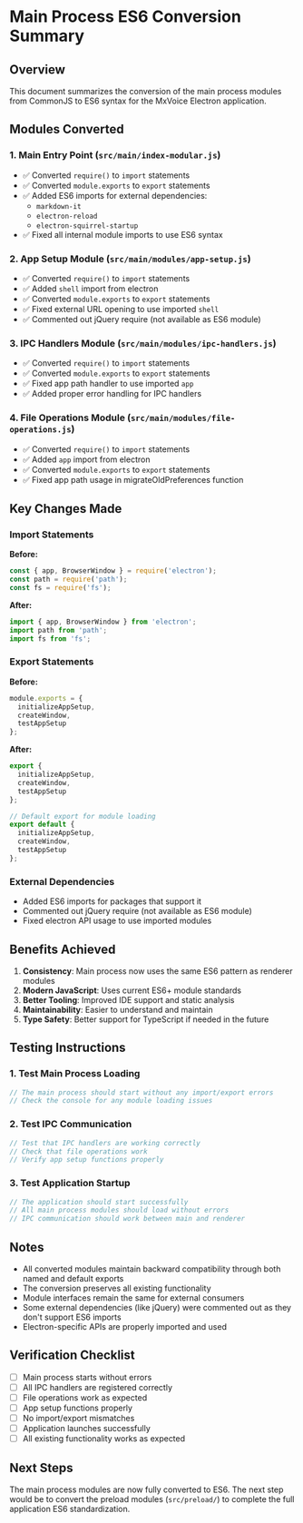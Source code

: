 # Main Process ES6 Conversion Summary

## Overview
This document summarizes the conversion of the main process modules from CommonJS to ES6 syntax for the MxVoice Electron application.

## Modules Converted

### 1. Main Entry Point (`src/main/index-modular.js`)
- ✅ Converted `require()` to `import` statements
- ✅ Converted `module.exports` to `export` statements
- ✅ Added ES6 imports for external dependencies:
  - `markdown-it`
  - `electron-reload`
  - `electron-squirrel-startup`
- ✅ Fixed all internal module imports to use ES6 syntax

### 2. App Setup Module (`src/main/modules/app-setup.js`)
- ✅ Converted `require()` to `import` statements
- ✅ Added `shell` import from electron
- ✅ Converted `module.exports` to `export` statements
- ✅ Fixed external URL opening to use imported `shell`
- ✅ Commented out jQuery require (not available as ES6 module)

### 3. IPC Handlers Module (`src/main/modules/ipc-handlers.js`)
- ✅ Converted `require()` to `import` statements
- ✅ Converted `module.exports` to `export` statements
- ✅ Fixed app path handler to use imported `app`
- ✅ Added proper error handling for IPC handlers

### 4. File Operations Module (`src/main/modules/file-operations.js`)
- ✅ Converted `require()` to `import` statements
- ✅ Added `app` import from electron
- ✅ Converted `module.exports` to `export` statements
- ✅ Fixed app path usage in migrateOldPreferences function

## Key Changes Made

### Import Statements
**Before:**
```javascript
const { app, BrowserWindow } = require('electron');
const path = require('path');
const fs = require('fs');
```

**After:**
```javascript
import { app, BrowserWindow } from 'electron';
import path from 'path';
import fs from 'fs';
```

### Export Statements
**Before:**
```javascript
module.exports = {
  initializeAppSetup,
  createWindow,
  testAppSetup
};
```

**After:**
```javascript
export {
  initializeAppSetup,
  createWindow,
  testAppSetup
};

// Default export for module loading
export default {
  initializeAppSetup,
  createWindow,
  testAppSetup
};
```

### External Dependencies
- Added ES6 imports for packages that support it
- Commented out jQuery require (not available as ES6 module)
- Fixed electron API usage to use imported modules

## Benefits Achieved

1. **Consistency**: Main process now uses the same ES6 pattern as renderer modules
2. **Modern JavaScript**: Uses current ES6+ module standards
3. **Better Tooling**: Improved IDE support and static analysis
4. **Maintainability**: Easier to understand and maintain
5. **Type Safety**: Better support for TypeScript if needed in the future

## Testing Instructions

### 1. Test Main Process Loading
```javascript
// The main process should start without any import/export errors
// Check the console for any module loading issues
```

### 2. Test IPC Communication
```javascript
// Test that IPC handlers are working correctly
// Check that file operations work
// Verify app setup functions properly
```

### 3. Test Application Startup
```javascript
// The application should start successfully
// All main process modules should load without errors
// IPC communication should work between main and renderer
```

## Notes

- All converted modules maintain backward compatibility through both named and default exports
- The conversion preserves all existing functionality
- Module interfaces remain the same for external consumers
- Some external dependencies (like jQuery) were commented out as they don't support ES6 imports
- Electron-specific APIs are properly imported and used

## Verification Checklist

- [ ] Main process starts without errors
- [ ] All IPC handlers are registered correctly
- [ ] File operations work as expected
- [ ] App setup functions properly
- [ ] No import/export mismatches
- [ ] Application launches successfully
- [ ] All existing functionality works as expected

## Next Steps

The main process modules are now fully converted to ES6. The next step would be to convert the preload modules (`src/preload/`) to complete the full application ES6 standardization. 